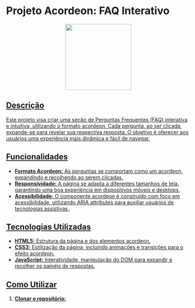 # Projeto Acordeon: FAQ Interativo

<div align="center">
  <a href="acordeon.JPG](https://github.com/RobertCastro86/acordeon/blob/main/acordeon.JPG">
    <img height="180em" src="Olá, me chamo Robert. Muito prazer..png"/>
</div>

## Descrição

Este projeto visa criar uma seção de Perguntas Frequentes (FAQ) interativa e intuitiva, utilizando o formato acordeon. Cada pergunta, ao ser clicada, expande-se para revelar sua respectiva resposta. O objetivo é oferecer aos usuários uma experiência mais dinâmica e fácil de navegar.

## Funcionalidades

* **Formato Acordeon:** As perguntas se comportam como um acordeon, expandindo e recolhendo ao serem clicadas.
* **Responsividade:** A página se adapta a diferentes tamanhos de tela, garantindo uma boa experiência em dispositivos móveis e desktops.
* **Acessibilidade:** O componente acordeon é construído com foco em acessibilidade, utilizando ARIA attributes para auxiliar usuários de tecnologias assistivas.

## Tecnologias Utilizadas

* **HTML5:** Estrutura da página e dos elementos acordeon.
* **CSS3:** Estilização da página, incluindo animações e transições para o efeito acordeon.
* **JavaScript:** Interatividade, manipulação do DOM para expandir e recolher os painéis de respostas.

## Como Utilizar

1. **Clonar o repositório:**
   ```bash https://github.com/RobertCastro86/acordeon.git
